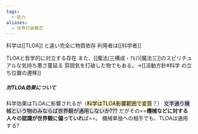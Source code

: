 ```yaml
---
tags:
  - 能力
aliases:
  - 世界打破概念
---
```


科学は[[TLOA]] と違い完全に物質依存
利用者は[[科学者]]　　

TLOAと哲学的に対立する存在
また、[[魔法(三構成・ｱﾙﾃ)|魔法三]]のスピリチュアルな気持ち悪さ蔓延る
雰囲気を打破した物でもある。→[[活動方針#科学 の立ち位置の遷移]]

##### 対TLOA効果について
科学効果はTLOAに影響されるが（<mark style="background: #FFF3A3A6;">科学はTLOA影響範囲で変質</mark>？）
<mark style="background: #CACFD9A6;">文字通り機械という物のみならば世界観が通用しないか???</mark>
だがその==**機械などに対する人々の認識が世界観に偏っていれ**ば==。
機械単独への相手でも、TLOAは通用する?